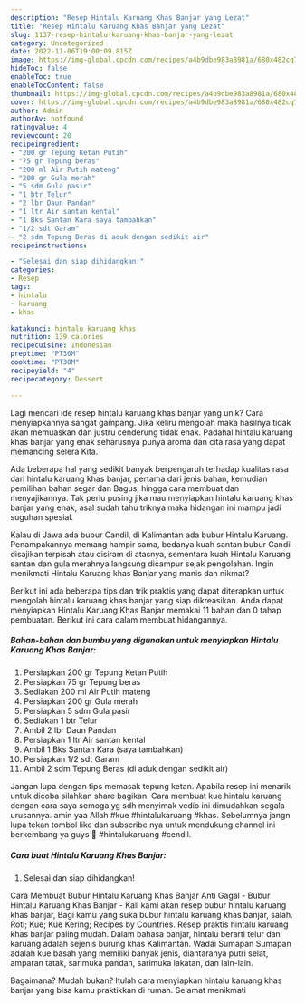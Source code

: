 ```yaml
---
description: "Resep Hintalu Karuang Khas Banjar yang Lezat"
title: "Resep Hintalu Karuang Khas Banjar yang Lezat"
slug: 1137-resep-hintalu-karuang-khas-banjar-yang-lezat
category: Uncategorized
date: 2022-11-06T19:00:09.815Z
image: https://img-global.cpcdn.com/recipes/a4b9dbe983a8981a/680x482cq70/hintalu-karuang-khas-banjar-foto-resep-utama.jpg
hideToc: false
enableToc: true
enableTocContent: false
thumbnail: https://img-global.cpcdn.com/recipes/a4b9dbe983a8981a/680x482cq70/hintalu-karuang-khas-banjar-foto-resep-utama.jpg
cover: https://img-global.cpcdn.com/recipes/a4b9dbe983a8981a/680x482cq70/hintalu-karuang-khas-banjar-foto-resep-utama.jpg
author: Admin
authorAv: notfound
ratingvalue: 4
reviewcount: 20
recipeingredient:
- "200 gr Tepung Ketan Putih"
- "75 gr Tepung beras"
- "200 ml Air Putih mateng"
- "200 gr Gula merah"
- "5 sdm Gula pasir"
- "1 btr Telur"
- "2 lbr Daun Pandan"
- "1 ltr Air santan kental"
- "1 Bks Santan Kara saya tambahkan"
- "1/2 sdt Garam"
- "2 sdm Tepung Beras di aduk dengan sedikit air"
recipeinstructions:

- "Selesai dan siap dihidangkan!"
categories:
- Resep
tags:
- hintalu
- karuang
- khas

katakunci: hintalu karuang khas 
nutrition: 139 calories
recipecuisine: Indonesian
preptime: "PT30M"
cooktime: "PT30M"
recipeyield: "4"
recipecategory: Dessert

---
```





Lagi mencari ide resep hintalu karuang khas banjar yang unik? Cara menyiapkannya sangat gampang. Jika keliru mengolah maka hasilnya tidak akan memuaskan dan justru cenderung tidak enak. Padahal hintalu karuang khas banjar yang enak seharusnya punya aroma dan cita rasa yang dapat memancing selera Kita.





Ada beberapa hal yang sedikit banyak berpengaruh terhadap kualitas rasa dari hintalu karuang khas banjar, pertama dari jenis bahan, kemudian pemilihan bahan segar dan Bagus, hingga cara membuat dan menyajikannya. Tak perlu pusing jika mau menyiapkan hintalu karuang khas banjar yang enak,      asal sudah tahu triknya maka hidangan ini mampu jadi suguhan spesial.














Kalau di Jawa ada bubur Candil, di Kalimantan ada bubur Hintalu Karuang. Penampakannya memang hampir sama, bedanya kuah santan bubur Candil disajikan terpisah atau disiram di atasnya, sementara kuah Hintalu Karuang santan dan gula merahnya langsung dicampur sejak pengolahan. Ingin menikmati Hintalu Karuang khas Banjar yang manis dan nikmat?






Berikut ini ada beberapa tips dan trik praktis yang dapat diterapkan untuk mengolah hintalu karuang khas banjar yang siap dikreasikan. Anda dapat menyiapkan Hintalu Karuang Khas Banjar memakai 11 bahan dan 0 tahap pembuatan. Berikut ini cara dalam membuat hidangannya.

<!--inarticleads1-->

##### Bahan-bahan dan bumbu yang digunakan untuk menyiapkan Hintalu Karuang Khas Banjar:

1. Persiapkan 200 gr Tepung Ketan Putih
1. Persiapkan 75 gr Tepung beras
1. Sediakan 200 ml Air Putih mateng
1. Persiapkan 200 gr Gula merah
1. Persiapkan 5 sdm Gula pasir
1. Sediakan 1 btr Telur
1. Ambil 2 lbr Daun Pandan
1. Persiapkan 1 ltr Air santan kental
1. Ambil 1 Bks Santan Kara (saya tambahkan)
1. Persiapkan 1/2 sdt Garam
1. Ambil 2 sdm Tepung Beras (di aduk dengan sedikit air)


Jangan lupa dengan tips memasak tepung ketan. Apabila resep ini menarik untuk dicoba silahkan share bagikan. Cara membuat kue hintalu karuang dengan cara saya semoga yg sdh menyimak vedio ini dimudahkan segala urusannya. amin yaa Allah #kue #hintalukaruang #khas. Sebelumnya jangn lupa tekan tombol like dan subscribe nya untuk mendukung channel ini berkembang ya guys 🤗 #hintalukaruang #cendil. 

<!--inarticleads2-->

##### Cara buat Hintalu Karuang Khas Banjar:


1. Selesai dan siap dihidangkan!

Cara Membuat Bubur Hintalu Karuang Khas Banjar Anti Gagal - Bubur Hintalu Karuang Khas Banjar - Kali kami akan resep bubur hintalu karuang khas banjar, Bagi kamu yang suka bubur hintalu karuang khas banjar, salah. Roti; Kue; Kue Kering; Recipes by Countries. Resep praktis hintalu karuang khas banjar paling mudah. Dalam bahasa banjar, hintalu berarti telur dan karuang adalah sejenis burung khas Kalimantan. Wadai Sumapan Sumapan adalah kue basah yang memiliki banyak jenis, diantaranya putri selat, amparan tatak, sarimuka pandan, sarimuka lakatan, dan lain-lain. 

Bagaimana? Mudah bukan? Itulah cara menyiapkan hintalu karuang khas banjar yang bisa kamu praktikkan di rumah. Selamat menikmati
